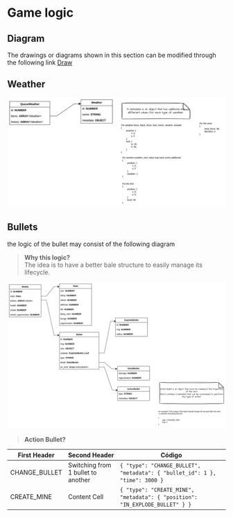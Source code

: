# Game logic

## Diagram

The drawings or diagrams shown in this section can be modified through the following link [Draw](https://app.diagrams.net/#G1mIfIJ19J7oW2Iw8vo3GrpQjWOFiF0zVn#%7B%22pageId%22%3A%22kow-iseRG58Xen-pIDAg%22%7D)

## Weather

![alt text](../../crafts/image.png)

## Bullets

the logic of the bullet may consist of the following diagram

> **Why this logic?** <br />
> The idea is to have a better bale structure to easily manage its lifecycle.

![alt text](../../crafts/bullets.png)

> **Action Bullet?** <br />

| First Header  | Second Header                      | Código                                                                 |
| ------------- | ---------------------------------- | ---------------------------------------------------------------------- |
| CHANGE_BULLET | Switching from 1 bullet to another | `{ "type": "CHANGE_BULLET", "metadata": { "bullet_id": 1 }, "time": 3000 } `    |
| CREATE_MINE   | Content Cell                       | `{ "type": "CREATE_MINE", "metadata": { "position": "IN_EXPLODE_BULLET" } }` |
